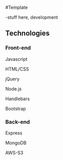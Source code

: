 #Template

-stuff here, development


## Technologies

### Front-end

Javascript

HTML/CSS

jQuery

Node.js

Handlebars

Bootstrap

### Back-end

Express

MongoDB

AWS-S3
